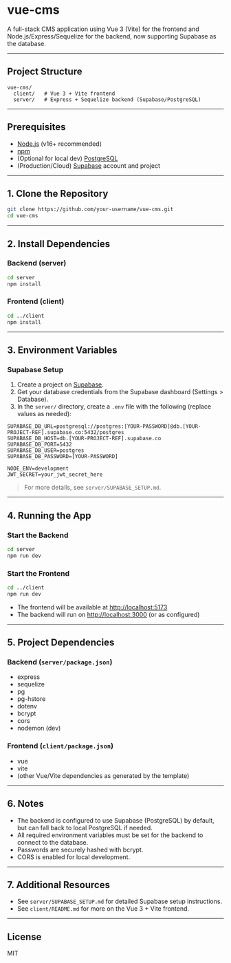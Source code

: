 # vue-cms

A full-stack CMS application using Vue 3 (Vite) for the frontend and Node.js/Express/Sequelize for the backend, now supporting Supabase as the database.

---

## Project Structure

```
vue-cms/
  client/   # Vue 3 + Vite frontend
  server/   # Express + Sequelize backend (Supabase/PostgreSQL)
```

---

## Prerequisites

- [Node.js](https://nodejs.org/) (v16+ recommended)
- [npm](https://www.npmjs.com/)
- (Optional for local dev) [PostgreSQL](https://www.postgresql.org/download/)
- (Production/Cloud) [Supabase](https://supabase.com/) account and project

---

## 1. Clone the Repository

```sh
git clone https://github.com/your-username/vue-cms.git
cd vue-cms
```

---

## 2. Install Dependencies

### Backend (server)

```sh
cd server
npm install
```

### Frontend (client)

```sh
cd ../client
npm install
```

---

## 3. Environment Variables

### Supabase Setup

1. Create a project on [Supabase](https://supabase.com/).
2. Get your database credentials from the Supabase dashboard (Settings > Database).
3. In the `server/` directory, create a `.env` file with the following (replace values as needed):

```env
SUPABASE_DB_URL=postgresql://postgres:[YOUR-PASSWORD]@db.[YOUR-PROJECT-REF].supabase.co:5432/postgres
SUPABASE_DB_HOST=db.[YOUR-PROJECT-REF].supabase.co
SUPABASE_DB_PORT=5432
SUPABASE_DB_USER=postgres
SUPABASE_DB_PASSWORD=[YOUR-PASSWORD]

NODE_ENV=development
JWT_SECRET=your_jwt_secret_here
```

> For more details, see `server/SUPABASE_SETUP.md`.

---

## 4. Running the App

### Start the Backend

```sh
cd server
npm run dev
```

### Start the Frontend

```sh
cd ../client
npm run dev
```

- The frontend will be available at [http://localhost:5173](http://localhost:5173)
- The backend will run on [http://localhost:3000](http://localhost:3000) (or as configured)

---

## 5. Project Dependencies

### Backend (`server/package.json`)

- express
- sequelize
- pg
- pg-hstore
- dotenv
- bcrypt
- cors
- nodemon (dev)

### Frontend (`client/package.json`)

- vue
- vite
- (other Vue/Vite dependencies as generated by the template)

---

## 6. Notes

- The backend is configured to use Supabase (PostgreSQL) by default, but can fall back to local PostgreSQL if needed.
- All required environment variables must be set for the backend to connect to the database.
- Passwords are securely hashed with bcrypt.
- CORS is enabled for local development.

---

## 7. Additional Resources

- See `server/SUPABASE_SETUP.md` for detailed Supabase setup instructions.
- See `client/README.md` for more on the Vue 3 + Vite frontend.

---

## License

MIT
